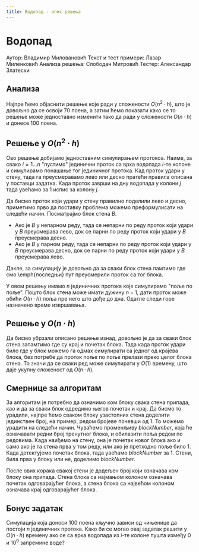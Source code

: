 ```yaml
---
title: Водопад - опис решења
---
```


# Водопад

Аутор: Владимир Миловановић
Текст и тест примери: Лазар Миленковић
Анализа решења: Слободан Митровић
Тестер: Александар Златески

## Анализа
Најпре ћемо објаснити решење које ради у сложености $O(n^2 \cdot h)$, што је довољно да се освоји 70 поена, а затим ћемо показати како се то решење може једноставно изменити тако да ради у сложености $O(n \cdot h)$ и донесе 100 поена.

## Решење у $O(n^2 \cdot h)$
Ово решење добијамо једноставним симулирањем протокоа. Наиме, за свако $i = 1 \ldots n$ "пустимо" јединични проток са врха водопада $i$-те колоне и симулирамо понашање тог јединичног протока. Кад проток удари у стену, тада га преусмеравамо лево или десно пратећи правила описана у поставци задатка. Када проток заврши на дну водопада у колони $j$ тада увећамо за $1$ испис за колону $j$.

Да бисмо проток који удари у стену правилно поделили лево и десно, приметимо прво да поставку проблема можемо преформулисати на следећи начин. Посматрајмо блок стена $B$.
- Ако је $B$ у непарном реду, тада се непарни по реду проток који удари у $B$ преусмерава лево, док се парни по реду проток који удари у $B$ преусмерава десно.
- Ако је $B$ у парном реду, тада се непарни по реду проток који удари у $B$ преусмерава десно, док се парни по реду проток који удари у $B$ преусмерава лево.

Дакле, за симулацију је довољно да за сваки блок стена памтимо где смо \emph{последњи} пут преусмерили проток са тог блока.

У овом решењу имамо $n$ јединичних протока које симулирамо "поље по поље". Пошто блок стена може имати дужину $n - 1$, дати проток може обићи $O(n \cdot h)$ поља пре него што дође до дна. Одатле следи горе назначено време извршавања.

## Решење у $O(n \cdot h)$
Да бисмо убрзали описано решење изнад, довољно је да за сваки блок стена запамтимо где су крај и почетак блока. Тада када проток удари било где у блок можемо га одмах симулирати са једног од крајева блока, без потребе да проток поље по поље прелази преко целог блока стена. То значи да се сваки ред може симулирати у $O(1)$ времену, што даје укупну сложеност од $O(n \cdot h)$.

## Смернице за алгоритам
За алгоритам је потребно да означимо ком блоку свака стена припада, као и да за сваки блок одредимо његов почетак и крај. Да бисмо то урадили, најпре ћемо сваком блоку узастопних стена доделити јединствен број, на пример, редом бројеве почевши од $1$. То можемо урадити на следећи начин. Чуваћемо променљиву $blockNumber$, која ће означавати редни број тренутног блока, и обилазити поља редом по редовима. Када наиђемо на стену, она је почетак новог блока ако и само ако је та стена прва у том реду, или ако је претходно поље било $1$. Када детектујемо почетак блока, тада увећамо $blockNumber$ за $1$. Стени, била прва у блоку или не, доделимо $blockNumber$.

После ових корака свакој стени је додељен број који означава ком блоку она припада. Стена блока са најмањом колоном означава почетак одговарајућег блока, а стена блока са највећом колоном означава крај одговарајућег блока.

## Бонус задатак
Симулација која доноси 100 поена кључно зависи од чињенице да постоји $n$ јединичних протока. Како би се могао овај задатак решити у $O(n \cdot h)$ времену ако се са врха водопада из $i$-те колоне пушта између $0$ и $10^9$ запремине воде?
